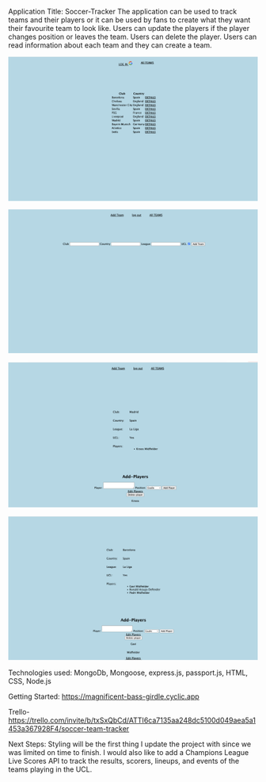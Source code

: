 Application Title: Soccer-Tracker
The application can be used to track teams and their players or
it can be used by fans to create what they want their favourite team to look like. Users can update the players if the player changes position or leaves the team. Users can delete the player. Users can read information about each team and they can create a team.

![Alt text](<Screenshot 2023-07-19 at 9.17.31 AM.png>)

![Alt text](<Screenshot 2023-07-19 at 10.05.58 AM.png>)

![Alt text](<Screenshot 2023-07-13 at 7.39.06 PM.png>)

![Alt text](<Screenshot 2023-07-13 at 7.40.46 PM.png>)

Technologies used: MongoDb, Mongoose, express.js, passport.js, HTML, CSS, Node.js

Getting Started: https://magnificent-bass-girdle.cyclic.app

Trello- https://trello.com/invite/b/txSxQbCd/ATTI6ca7135aa248dc5100d049aea5a1453a367928F4/soccer-team-tracker

Next Steps: Styling will be the first thing I update the project with since we was limited on time to finish. I would also like to add a Champions League Live Scores API to track the results, scorers, lineups, and events of the teams playing in the UCL.
